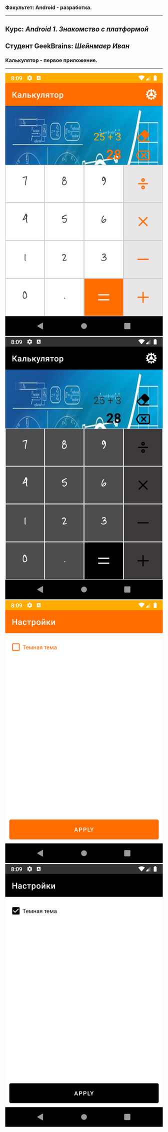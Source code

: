 ### Факультет: Android - разработка.
---
Курс: ***Android 1. Знакомство с платформой***
---
Студент GeekBrains: ***Шейнмаер Иван***
---
### Калькулятор - первое приложение.
---
![screenshot](ScreenShot/1.png "Экран калькулятора")
![screenshot](ScreenShot/2.png "Экран калькулятора")
![screenshot](ScreenShot/3.png "Экран настроек")
![screenshot](ScreenShot/4.png "Экран настроек")
